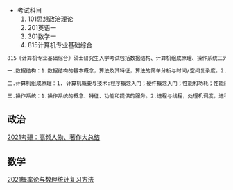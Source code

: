 
- 考试科目
    1. 101思想政治理论
    2. 201英语一
    3. 301数学一
    4. 815计算机专业基础综合


```txt
815《计算机专业基础综合》硕士研究生入学考试包括数据结构、计算机组成原理、操作系统三大块内容，各占1/3。考试大纲：

一.数据结构：1.数据结构的基本概念，算法及其特征，算法的简单分析与时间/空间复杂度。2.线性表的概念特征及的实现。3.栈和队列的概念特征及实现，递归。4.多维数组与存储。5.二叉树的性质及实现，线索二叉树，二叉排序树，平衡二叉树，哈夫曼树，堆的建立，插入和删除算法的实现。6.树与森林的概念，存储及操作算法，B树，B+树的定义及操作的实现。7.图的概念，存储表示，操作及应用的实现。8.查找的概念及典型查找算法的实现，哈希表。9.排序的概念及典型排序算法的实现。

二.计算机组成原理：1. 计算机概要与技术:程序概念入门；硬件概念入门；性能和功耗；性能的测试方法，Amdahl定律。2. 指令：计算机的语言；操作码的编制方式；计算机的操作数，不同的寻址方式；各种指令的基本格式以及原理，计算机硬件对过程的支持；基本的MIPS指令集体系结构。3．计算机的算术运算：计算机加减乘除法运算。浮点数表示，IEEE754标准，浮点运算。4．处理器：数据通路的概念以及建立数据通路的思想；流水线概述；流水线数据通路及其控制；结构冒险、数据冒险、控制冒险；数据冒险的转发与阻塞；控制冒险中假设分支不发生、缩短分支的延迟、动态分支预测的思想与实现方法。5．存储器的层次结构：大容量存储器的层次结构；cache的基本原理；cache的性能评估与改进。虚拟存储器；集成虚拟存储器、快表和cache。虚拟存储器、cache、内存数据一致性问题。6．存储系统和其他I/O主题：可信度、可靠性和可用性；磁盘存储器；flash；处理器、内存及I/O设备的连接。

三.操作系统：1.操作系统的概念、特征、功能和提供的服务。2.进程与线程，处理机调度，进程同步与互斥(信号量机制，经典同步问题)，死锁(系统安全状态，银行家算法)。3.内存管理(分页管理方式，分段管理方式)，虚拟内存管理(请求分页管理方式，页面置换算法)。4.文件管理，设备管理，磁盘组织与管理(磁盘调度算法)。
```



## 政治

[2021考研：高频人物、著作大总结](https://yz.chsi.com.cn/kyzx/politics/202011/20201113/1997879541.html)


## 数学

[2021概率论与数理统计复习方法](https://yz.chsi.com.cn/kyzx/math/202011/20201113/1997879536.html)


